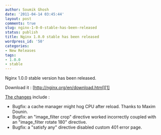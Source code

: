 ```yaml
---
author: Soumik Ghosh
date: '2011-04-14 03:45:44'
layout: post
comments: true
slug: nginx-1-0-0-stable-has-been-released
status: publish
title: Nginx 1.0.0 stable has been released
wordpress_id: '50'
categories:
- New Releases
tags:
- 1.0.0
- stable
---
```


Nginx 1.0.0 stable version has been released.

Download it : [http://nginx.org/en/download.html][1]

[The changes][2] include :

  * Bugfix: a cache manager might hog CPU after reload. Thanks to Maxim Dounin.
  * Bugfix: an "image_filter crop" directive worked incorrectly coupled with an "image_filter rotate 180" directive.
  * Bugfix: a "satisfy any" directive disabled custom 401 error page.

 

   [1]: http://nginx.org/en/download.html
   [2]: http://forum.nginx.org/read.php?2,190422,190422#msg-190422

